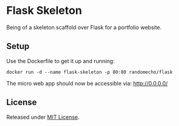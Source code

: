 # Flask Skeleton

Being of a skeleton scaffold over Flask for a portfolio website.

## Setup

Use the Dockerfile to get it up and running:

    docker run -d --name flask-skeleton -p 80:80 randomecho/flask

The micro web app should now be accessible via: http://0.0.0.0/

## License

Released under [MIT License](./LICENSE).
